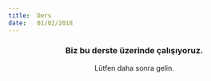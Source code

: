 ```yaml
---
title:  Ders
date:   01/02/2018
---
```


### <center>Biz bu derste üzerinde çalışıyoruz.</center>
<center>Lütfen daha sonra gelin.</center>